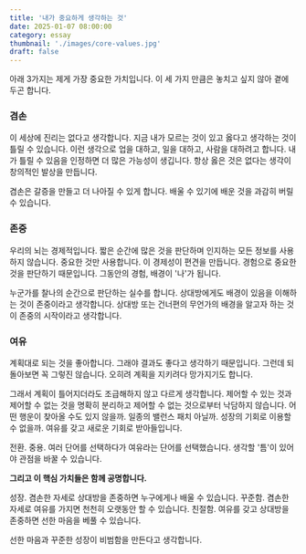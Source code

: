 ```yaml
---
title: '내가 중요하게 생각하는 것'
date: 2025-01-07 08:00:00
category: essay
thumbnail: './images/core-values.jpg'
draft: false
---
```


아래 3가지는 제게 가장 중요한 가치입니다. 이 세 가지 만큼은 놓치고 싶지 않아 곁에 두곤 합니다.

### 겸손

이 세상에 진리는 없다고 생각합니다. 지금 내가 모르는 것이 있고 옳다고 생각하는 것이 틀릴 수 있습니다. 이런 생각으로 업을 대하고, 일을 대하고, 사람을 대하려고 합니다. 내가 틀릴 수 있음을 인정하면 더 많은 가능성이 생깁니다. 항상 옳은 것은 없다는 생각이 창의적인 발상을 만듭니다.

겸손은 갈증을 만들고 더 나아질 수 있게 합니다. 배울 수 있기에 배운 것을 과감히 버릴 수 있습니다.

### 존중

우리의 뇌는 경제적입니다. 짧은 순간에 많은 것을 판단하며 인지하는 모든 정보를 사용하지 않습니다. 중요한 것만 사용합니다. 이 경제성이 편견을 만듭니다. 경험으로 중요한 것을 판단하기 때문입니다. 그동안의 경험, 배경이 '나'가 됩니다.

누군가를 찰나의 순간으로 판단하는 실수를 합니다. 상대방에게도 배경이 있음을 이해하는 것이 존중이라고 생각합니다. 상대방 또는 건너편의 무언가의 배경을 알고자 하는 것이 존중의 시작이라고 생각합니다.

### 여유

계획대로 되는 것을 좋아합니다. 그래야 결과도 좋다고 생각하기 때문입니다. 그런데 되돌아보면 꼭 그렇진 않습니다. 오히려 계획을 지키려다 망가지기도 합니다.

그래서 계획이 틀어지더라도 조급해하지 않고 다르게 생각합니다. 제어할 수 있는 것과 제어할 수 없는 것을 명확히 분리하고 제어할 수 없는 것으로부터 낙담하지 않습니다. 어떤 행운이 찾아올 수도 있지 않을까. 일종의 밸런스 패치 아닐까. 성장의 기회로 이용할 수 없을까. 여유를 갖고 새로운 기회로 받아들입니다.

전환. 중용. 여러 단어를 선택하다가 여유라는 단어를 선택했습니다. 생각할 '틈'이 있어야 관점을 바꿀 수 있습니다.

**그리고 이 핵심 가치들은 함께 공명합니다.**

성장. 겸손한 자세로 상대방을 존중하면 누구에게나 배울 수 있습니다.
꾸준함. 겸손한 자세로 여유를 가지면 천천히 오랫동안 할 수 있습니다.
친절함. 여유를 갖고 상대방을 존중하면 선한 마음을 베풀 수 있습니다.

선한 마음과 꾸준한 성장이 비범함을 만든다고 생각합니다.
